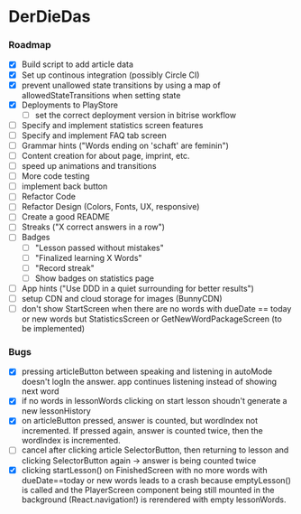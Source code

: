 # DerDieDas

### Roadmap

- [x] Build script to add article data
- [x] Set up continous integration (possibly Circle CI)
- [x] prevent unallowed state transitions by using a map of allowedStateTransitions when setting state
- [x] Deployments to PlayStore
  - [ ] set the correct deployment version in bitrise workflow
- [ ] Specify and implement statistics screen features
- [ ] Specify and implement FAQ tab screen
- [ ] Grammar hints ("Words ending on 'schaft' are feminin")
- [ ] Content creation for about page, imprint, etc.
- [ ] speed up animations and transitions
- [ ] More code testing
- [ ] implement back button
- [ ] Refactor Code
- [ ] Refactor Design (Colors, Fonts, UX, responsive)
- [ ] Create a good README
- [ ] Streaks ("X correct answers in a row")
- [ ] Badges
  - [ ] "Lesson passed without mistakes"
  - [ ] "Finalized learning X Words"
  - [ ] "Record streak"
  - [ ] Show badges on statistics page
- [ ] App hints ("Use DDD in a quiet surrounding for better results")
- [ ] setup CDN and cloud storage for images (BunnyCDN)
- [ ] don't show StartScreen when there are no words with dueDate == today or new words but StatisticsScreen or GetNewWordPackageScreen (to be implemented)

### Bugs

- [x] pressing articleButton between speaking and listening in autoMode doesn't logIn the answer. app continues listening instead of showing next word
- [x] if no words in lessonWords clicking on start lesson shoudn't generate a new lessonHistory
- [x] on articleButton pressed, answer is counted, but wordIndex not incremented. If pressed again, answer is counted twice, then the wordIndex is incremented.
- [ ] cancel after clicking article SelectorButton, then returning to lesson and clicking SelectorButton again -> answer is being counted twice
- [x] clicking startLesson() on FinishedScreen with no more words with dueDate==today or new words leads to a crash because emptyLesson() is called and the PlayerScreen component being still
      mounted in the background (React.navigation!) is rerendered with empty lessonWords.
